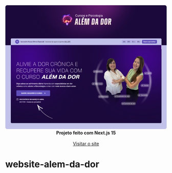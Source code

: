 <div align="center">
<img alt="Imagem preview" src="https://raw.githubusercontent.com/Leorrc/website-alem-da-dor/master/images/preview-1.webp">
</div>

<div align="center"><strong>Projeto feito com Next.js 15</strong></div>
<br />
<div align="center">
<a href="https://www.cursosepsicologia.com.br/alem-da-dor">Visitar o site</a>
</div>

# website-alem-da-dor